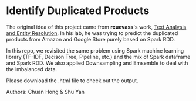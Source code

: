 # Identify Duplicated Products

The original idea of this project came from **rcuevass**'s work, [Text Analysis and Entity Resolution](https://github.com/rcuevass/Spark_PySpark_Machine_Learning/blob/master/02-Text-Analysis-Entity-Resolution/Text%20analysis%20and%20entity%20resolution%20-%20Spark%20-%20PySpark.ipynb). In his lab, he was trying to predict the duplicated products from Amazon and Google Store purely based on Spark RDD. 

In this repo, we revisited the same problem using Spark machine learning library (TF-IDF, Decison Tree, Pipeline, etc.) and the mix of Spark dataframe and Spark RDD. We also applied Downsampling and Emsemble to deal with the imbalanced data. 

Please download the .html file to check out the output.  

Authors: Chuan Hong & Shu Yan